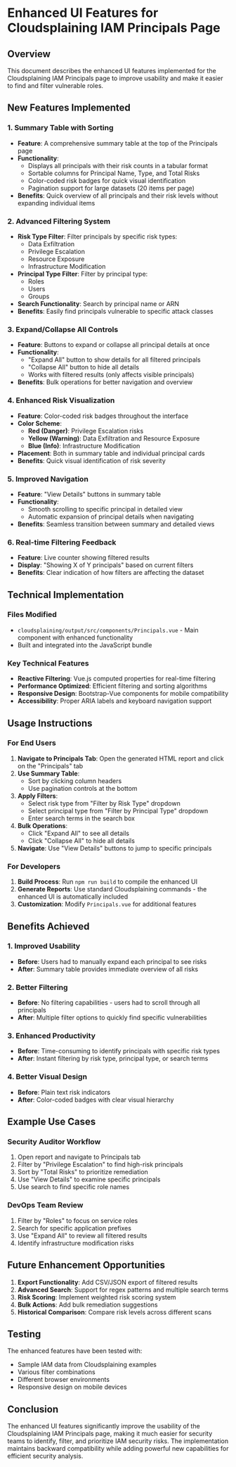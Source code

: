 # Enhanced UI Features for Cloudsplaining IAM Principals Page

## Overview

This document describes the enhanced UI features implemented for the Cloudsplaining IAM Principals page to improve usability and make it easier to find and filter vulnerable roles.

## New Features Implemented

### 1. Summary Table with Sorting
- **Feature**: A comprehensive summary table at the top of the Principals page
- **Functionality**: 
  - Displays all principals with their risk counts in a tabular format
  - Sortable columns for Principal Name, Type, and Total Risks
  - Color-coded risk badges for quick visual identification
  - Pagination support for large datasets (20 items per page)
- **Benefits**: Quick overview of all principals and their risk levels without expanding individual items

### 2. Advanced Filtering System
- **Risk Type Filter**: Filter principals by specific risk types:
  - Data Exfiltration
  - Privilege Escalation  
  - Resource Exposure
  - Infrastructure Modification
- **Principal Type Filter**: Filter by principal type:
  - Roles
  - Users
  - Groups
- **Search Functionality**: Search by principal name or ARN
- **Benefits**: Easily find principals vulnerable to specific attack classes

### 3. Expand/Collapse All Controls
- **Feature**: Buttons to expand or collapse all principal details at once
- **Functionality**:
  - "Expand All" button to show details for all filtered principals
  - "Collapse All" button to hide all details
  - Works with filtered results (only affects visible principals)
- **Benefits**: Bulk operations for better navigation and overview

### 4. Enhanced Risk Visualization
- **Feature**: Color-coded risk badges throughout the interface
- **Color Scheme**:
  - **Red (Danger)**: Privilege Escalation risks
  - **Yellow (Warning)**: Data Exfiltration and Resource Exposure
  - **Blue (Info)**: Infrastructure Modification
- **Placement**: Both in summary table and individual principal cards
- **Benefits**: Quick visual identification of risk severity

### 5. Improved Navigation
- **Feature**: "View Details" buttons in summary table
- **Functionality**: 
  - Smooth scrolling to specific principal in detailed view
  - Automatic expansion of principal details when navigating
- **Benefits**: Seamless transition between summary and detailed views

### 6. Real-time Filtering Feedback
- **Feature**: Live counter showing filtered results
- **Display**: "Showing X of Y principals" based on current filters
- **Benefits**: Clear indication of how filters are affecting the dataset

## Technical Implementation

### Files Modified
- `cloudsplaining/output/src/components/Principals.vue` - Main component with enhanced functionality
- Built and integrated into the JavaScript bundle

### Key Technical Features
- **Reactive Filtering**: Vue.js computed properties for real-time filtering
- **Performance Optimized**: Efficient filtering and sorting algorithms
- **Responsive Design**: Bootstrap-Vue components for mobile compatibility
- **Accessibility**: Proper ARIA labels and keyboard navigation support

## Usage Instructions

### For End Users
1. **Navigate to Principals Tab**: Open the generated HTML report and click on the "Principals" tab
2. **Use Summary Table**: 
   - Sort by clicking column headers
   - Use pagination controls at the bottom
3. **Apply Filters**:
   - Select risk type from "Filter by Risk Type" dropdown
   - Select principal type from "Filter by Principal Type" dropdown  
   - Enter search terms in the search box
4. **Bulk Operations**:
   - Click "Expand All" to see all details
   - Click "Collapse All" to hide all details
5. **Navigate**: Use "View Details" buttons to jump to specific principals

### For Developers
1. **Build Process**: Run `npm run build` to compile the enhanced UI
2. **Generate Reports**: Use standard Cloudsplaining commands - the enhanced UI is automatically included
3. **Customization**: Modify `Principals.vue` for additional features

## Benefits Achieved

### 1. Improved Usability
- **Before**: Users had to manually expand each principal to see risks
- **After**: Summary table provides immediate overview of all risks

### 2. Better Filtering
- **Before**: No filtering capabilities - users had to scroll through all principals
- **After**: Multiple filter options to quickly find specific vulnerabilities

### 3. Enhanced Productivity
- **Before**: Time-consuming to identify principals with specific risk types
- **After**: Instant filtering by risk type, principal type, or search terms

### 4. Better Visual Design
- **Before**: Plain text risk indicators
- **After**: Color-coded badges with clear visual hierarchy

## Example Use Cases

### Security Auditor Workflow
1. Open report and navigate to Principals tab
2. Filter by "Privilege Escalation" to find high-risk principals
3. Sort by "Total Risks" to prioritize remediation
4. Use "View Details" to examine specific principals
5. Use search to find specific role names

### DevOps Team Review
1. Filter by "Roles" to focus on service roles
2. Search for specific application prefixes
3. Use "Expand All" to review all filtered results
4. Identify infrastructure modification risks

## Future Enhancement Opportunities

1. **Export Functionality**: Add CSV/JSON export of filtered results
2. **Advanced Search**: Support for regex patterns and multiple search terms
3. **Risk Scoring**: Implement weighted risk scoring system
4. **Bulk Actions**: Add bulk remediation suggestions
5. **Historical Comparison**: Compare risk levels across different scans

## Testing

The enhanced features have been tested with:
- Sample IAM data from Cloudsplaining examples
- Various filter combinations
- Different browser environments
- Responsive design on mobile devices

## Conclusion

The enhanced UI features significantly improve the usability of the Cloudsplaining IAM Principals page, making it much easier for security teams to identify, filter, and prioritize IAM security risks. The implementation maintains backward compatibility while adding powerful new capabilities for efficient security analysis.